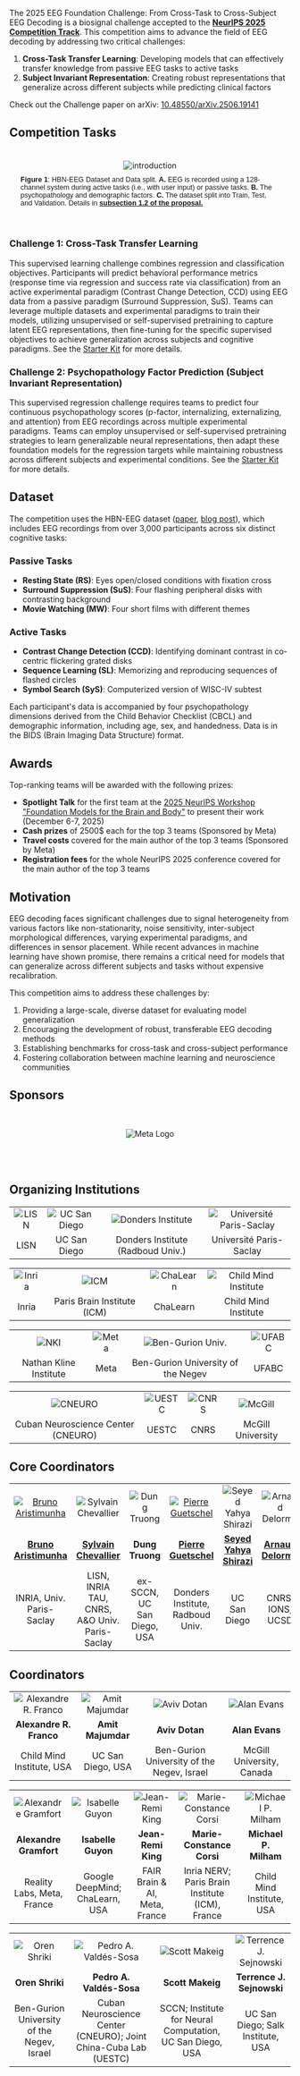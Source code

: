 
<!-- # EEG Foundation Challenge: From Cross-Task to Cross-Subject EEG Decoding -->


The 2025 EEG Foundation Challenge: From Cross-Task to Cross-Subject EEG Decoding is a biosignal challenge accepted to the [**NeurIPS 2025 Competition Track**](https://neurips.cc/Conferences/2025/CallForCompetitions). This competition aims to advance the field of EEG decoding by addressing two critical challenges:

1. **Cross-Task Transfer Learning**: Developing models that can effectively transfer knowledge from passive EEG tasks to active tasks
2. **Subject Invariant Representation**: Creating robust representations that generalize across different subjects while predicting clinical factors

Check out the Challenge paper on arXiv: [10.48550/arXiv.2506.19141](https://arxiv.org/abs/2506.19141)

## Competition Tasks

<div style="padding: 20px; text-align: center;">
  <img alt="introduction" src="https://eeg2025.github.io/assets/img/workflow.png" style="max-width: 100%;" />
  <p style="text-align: left; margin-top: 10px; font-family: sans-serif; font-size: 0.9em">
    <b>Figure 1</b>: HBN-EEG Dataset and Data split. <b>A.</b> EEG is recorded using a 128-channel system during active tasks (i.e., with user input) or passive tasks. <b>B.</b> The psychopathology and demographic factors. <b>C.</b> The dataset split into Train, Test, and Validation. Details in <b><a href="https://eeg2025.github.io/assets/files/proposal.pdf">subsection 1.2 of the proposal.</a></b>
  </p>
</div>

### Challenge 1: Cross-Task Transfer Learning

This supervised learning challenge combines regression and classification objectives. Participants will predict behavioral performance metrics (response time via regression and success rate via classification) from an active experimental paradigm (Contrast Change Detection, CCD) using EEG data from a passive paradigm (Surround Suppression, SuS). Teams can leverage multiple datasets and experimental paradigms to train their models, utilizing unsupervised or self-supervised pretraining to capture latent EEG representations, then fine-tuning for the specific supervised objectives to achieve generalization across subjects and cognitive paradigms. See the [Starter Kit](baseline.md) for more details.

### Challenge 2: Psychopathology Factor Prediction (Subject Invariant Representation)

This supervised regression challenge requires teams to predict four continuous psychopathology scores (p-factor, internalizing, externalizing, and attention) from EEG recordings across multiple experimental paradigms. Teams can employ unsupervised or self-supervised pretraining strategies to learn generalizable neural representations, then adapt these foundation models for the regression targets while maintaining robustness across different subjects and experimental conditions. See the [Starter Kit](baseline.md) for more details.

## Dataset

The competition uses the HBN-EEG dataset ([paper](https://www.biorxiv.org/content/10.1101/2024.10.03.615261v2), [blog post](https://neuromechanist.github.io/data/hbn/)), which includes EEG recordings from over 3,000 participants across six distinct cognitive tasks:

### Passive Tasks

- **Resting State (RS)**: Eyes open/closed conditions with fixation cross
- **Surround Suppression (SuS)**: Four flashing peripheral disks with contrasting background
- **Movie Watching (MW)**: Four short films with different themes

### Active Tasks

- **Contrast Change Detection (CCD)**: Identifying dominant contrast in co-centric flickering grated disks
- **Sequence Learning (SL)**: Memorizing and reproducing sequences of flashed circles
- **Symbol Search (SyS)**: Computerized version of WISC-IV subtest

Each participant's data is accompanied by four psychopathology dimensions derived from the Child Behavior Checklist (CBCL) and demographic information, including age, sex, and handedness. Data is in the BIDS (Brain Imaging Data Structure) format.

## Awards

Top-ranking teams will be awarded with the following prizes:

- **Spotlight Talk** for the first team at the [2025 NeurIPS Workshop "Foundation Models for the Brain and Body"](https://brainbodyfm-workshop.github.io) to present their work (December 6-7, 2025)
- **Cash prizes** of 2500$ each for the top 3 teams (Sponsored by Meta)
- **Travel costs** covered for the main author of the top 3 teams (Sponsored by Meta)
- **Registration fees** for the whole NeurIPS 2025 conference covered for the main author of the top 3 teams

## Motivation

EEG decoding faces significant challenges due to signal heterogeneity from various factors like non-stationarity, noise sensitivity, inter-subject morphological differences, varying experimental paradigms, and differences in sensor placement. While recent advances in machine learning have shown promise, there remains a critical need for models that can generalize across different subjects and tasks without expensive recalibration.

This competition aims to address these challenges by:

1. Providing a large-scale, diverse dataset for evaluating model generalization
2. Encouraging the development of robust, transferable EEG decoding methods
3. Establishing benchmarks for cross-task and cross-subject performance
4. Fostering collaboration between machine learning and neuroscience communities

## Sponsors

<div style="padding: 20px; text-align: center;">
  <div style="display: flex; justify-content: space-around; align-items: center; flex-wrap: wrap; margin-bottom: 20px;">
    <img src="https://eeg2025.github.io/assets/logos/meta.png" style="max-width: 50%; margin: 10px;" alt="Meta Logo" />
  </div>
</div>

## Organizing Institutions

<!-- Row 1 -->
|  |  |  |  |
|:--:|:--:|:--:|:--:|
| ![LISN](https://eeg2025.github.io/assets/logos/lisn.png) | ![UC San Diego](https://eeg2025.github.io/assets/logos/ucsd.png) | ![Donders Institute](https://eeg2025.github.io/assets/logos/donders.png) | ![Université Paris-Saclay](https://eeg2025.github.io/assets/logos/ups.png) |
| LISN | UC San Diego | Donders Institute (Radboud Univ.) | Université Paris-Saclay |

<!-- Row 2 -->
|  |  |  |  |
|:--:|:--:|:--:|:--:|
| ![Inria](https://eeg2025.github.io/assets/logos/inria.png) | ![ICM](https://eeg2025.github.io/assets/logos/icm.png) | ![ChaLearn](https://eeg2025.github.io/assets/logos/chalearn.png) | ![Child Mind Institute](https://eeg2025.github.io/assets/logos/mind_intitute.png) |
| Inria | Paris Brain Institute (ICM) | ChaLearn | Child Mind Institute |

<!-- Row 3 -->
|  |  |  |  |
|:--:|:--:|:--:|:--:|
| ![NKI](https://eeg2025.github.io/assets/logos/nki.jpg) | ![Meta](https://eeg2025.github.io/assets/logos/meta.png) | ![Ben-Gurion Univ.](https://eeg2025.github.io/assets/logos/ben_logo.png) | ![UFABC](https://eeg2025.github.io/assets/logos/ufabc.png) |
| Nathan Kline Institute | Meta | Ben-Gurion University of the Negev | UFABC |

<!-- Row 4 -->
|  |  |  |  |
|:--:|:--:|:--:|:--:|
| ![CNEURO](https://eeg2025.github.io/assets/logos/cneuro.jpg) | ![UESTC](https://eeg2025.github.io/assets/logos/UESTC.png) | ![CNRS](https://eeg2025.github.io/assets/logos/cnrs.png) | ![McGill](https://eeg2025.github.io/assets/logos/mcgill.png) |
| Cuban Neuroscience Center (CNEURO) | UESTC | CNRS | McGill University |


## Core Coordinators

|  |  |  |  |  |  |
|:--:|:--:|:--:|:--:|:--:|:--:|
| [![Bruno Aristimunha](https://eeg2025.github.io/assets/people-h180/bruno.png)](https://bruaristimunha.github.io/) | ![Sylvain Chevallier](https://eeg2025.github.io/assets/people-h180/sylvain.jpg) | ![Dung Truong](https://eeg2025.github.io/assets/people-h180/dung.jpeg) | [![Pierre Guetschel](https://eeg2025.github.io/assets/people-h180/pierre.jpeg)](https://neurotechlab.socsci.ru.nl/author/pierre-guetschel/) | ![Seyed Yahya Shirazi](https://eeg2025.github.io/assets/people-h180/seyed.jpeg) | ![Arnaud Delorme](https://eeg2025.github.io/assets/people-h180/arnaud.jpg) |
| **[Bruno Aristimunha](https://bruaristimunha.github.io/)** | **[Sylvain Chevallier](https://sylvchev.github.io/)** | **Dung Truong** | **[Pierre Guetschel](https://neurotechlab.socsci.ru.nl/author/pierre-guetschel/)** | **[Seyed Yahya Shirazi](https://neuromechanist.github.io/)** | **[Arnaud Delorme](https://arnauddelorme.com/)** |
| INRIA, Univ. Paris-Saclay | LISN, INRIA TAU, CNRS, A&O Univ. Paris-Saclay | ex-SCCN, UC San Diego, USA | Donders Institute, Radboud Univ. | UC San Diego | CNRS, IONS, UCSD |


## Coordinators

|     |     |     |     |
|:---:|:---:|:---:|:---:|
| ![Alexandre R. Franco](https://eeg2025.github.io/assets/people-h180/alexandre_franco.png) | ![Amit Majumdar](https://eeg2025.github.io/assets/people-h180/amit_majumdar.jpg) | ![Aviv Dotan](https://eeg2025.github.io/assets/people-h180/aviv.jpg) | ![Alan Evans](https://eeg2025.github.io/assets/people-h180/evans_alan.png) |
| **Alexandre R. Franco** | **Amit Majumdar** | **Aviv Dotan** | **Alan Evans** |
| Child Mind Institute, USA | UC San Diego, USA | Ben-Gurion University of the Negev, Israel | McGill University, Canada |


|  |  |  |  |  |
|:--:|:--:|:--:|:--:|:--:|
| ![Alexandre Gramfort](https://eeg2025.github.io/assets/people-h180/gramfort.jpg) | ![Isabelle Guyon](https://eeg2025.github.io/assets/people-h180/isabelle.jpg) | ![Jean-Remi King](https://eeg2025.github.io/assets/people-h180/king.png) | ![Marie-Constance Corsi](https://eeg2025.github.io/assets/people-h180/marie_constance_corsi.jpg) | ![Michael P. Milham](https://eeg2025.github.io/assets/people-h180/milham.jpg) |
| **Alexandre Gramfort** | **Isabelle Guyon** | **Jean-Remi King** | **Marie-Constance Corsi** | **Michael P. Milham** |
| Reality Labs, Meta, France | Google DeepMind; ChaLearn, USA | FAIR Brain & AI, Meta, France | Inria NERV; Paris Brain Institute (ICM), France | Child Mind Institute, USA |

|  |  |  |  |
|:--:|:--:|:--:|:--:|
| ![Oren Shriki](https://eeg2025.github.io/assets/people-h180/oren.jpg) | ![Pedro A. Valdés-Sosa](https://eeg2025.github.io/assets/people-h180/pedro_valdes_sosa.jpg) | ![Scott Makeig](https://eeg2025.github.io/assets/people-h180/scott_makeig.jpg) | ![Terrence J. Sejnowski](https://eeg2025.github.io/assets/people-h180/terrence_sejnowski.jpg) |
| **Oren Shriki** | **Pedro A. Valdés-Sosa** | **Scott Makeig** | **Terrence J. Sejnowski** | 
| Ben-Gurion University of the Negev, Israel | Cuban Neuroscience Center (CNEURO); Joint China-Cuba Lab (UESTC) | SCCN; Institute for Neural Computation, UC San Diego, USA | UC San Diego; Salk Institute, USA |

